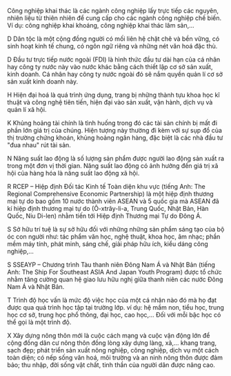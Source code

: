 Công nghiệp khai thác là các ngành công nghiệp lấy trực tiếp các nguyên, nhiên liệu từ thiên nhiên để cung cấp cho các ngành công nghiệp chế biến. Ví dụ: công nghiệp khai khoáng, công nghiệp khai thác lâm sản,...

D Dân tộc là một cộng đồng người có mối liên hệ chặt chẽ và bền vững, có sinh hoạt kinh tế chung, có ngôn ngữ riêng và những nét văn hoá đặc thù.

D Đầu tư trực tiếp nước ngoài (FDI) là hình thức đầu tư dài hạn của cá nhân hay công ty nước này vào nước khác bằng cách thiết lập cơ sở sản xuất, kinh doanh. Cá nhân hay công ty nước ngoài đó sẽ nắm quyền quản lí cơ sở sản xuất kinh doanh này.

H Hiện đại hoá là quá trình ứng dụng, trang bị những thành tựu khoa học kĩ thuật và công nghệ tiên tiến, hiện đại vào sản xuất, vận hành, dịch vụ và quản lí xã hội.

K Khủng hoảng tài chính là tình huống trong đó các tài sản chính bị mất đi phần lớn giá trị của chúng. Hiện tượng này thường đi kèm với sự sụp đổ của thị trường chứng khoán, khủng hoảng ngân hàng, đặc biệt là các nhà đầu tư "đua nhau" rút tài sản.

N Năng suất lao động là số lượng sản phẩm được người lao động sản xuất ra trong một đơn vị thời gian. Năng suất lao động có ảnh hưởng đến giá trị xã hội của hàng hóa là năng suất lao động xã hội.

R RCEP – Hiệp định Đối tác Kinh tế Toàn diện khu vực (tiếng Anh: The Regional Comprehensive Economic Partnership) là một hiệp định thương mại tự do bao gồm 10 nước thành viên ASEAN và 5 quốc gia mà ASEAN đã kí hiệp định thương mại tự do (Ô-xtrây-li-a, Trung Quốc, Nhật Bản, Hàn Quốc, Niu Di-len) nhằm tiến tới Hiệp định Thương mại Tự do Đông Á.

S Sở hữu trí tuệ là sự sở hữu đối với những những sản phẩm sáng tạo của bộ óc con người như: tác phẩm văn học, nghệ thuật, khoa học, âm nhạc; phần mềm máy tính, phát minh, sáng chế, giải pháp hữu ích, kiểu dáng công nghiệp,...

S SSEAYP – Chương trình Tàu thanh niên Đông Nam Á và Nhật Bản (tiếng Anh: The Ship For Southeast ASIA And Japan Youth Program) được tổ chức nhằm tăng cường quan hệ giao lưu hữu nghị giữa thanh niên các nước Đông Nam Á và Nhật Bản.

T Trình độ học vấn là mức độ việc học của một cá nhân nào đó mà họ đạt được qua quá trình học tập tại trường lớp. ví dụ: hệ mầm non, tiểu học, trung học cơ sở, trung học phổ thông, đại học, cao học,... Đối với mỗi bậc học có thể gọi là một trình độ.

X Xây dựng nông thôn mới là cuộc cách mạng và cuộc vận động lớn để cộng đồng dân cư nông thôn đồng lòng xây dựng làng, xã,... khang trang, sạch đẹp; phát triển sản xuất nông nghiệp, công nghiệp, dịch vụ một cách toàn diện; có nếp sống văn hoá, môi trường và an ninh nông thôn được đảm bảo; thu nhập, đời sống vật chất, tinh thần của người dân được nâng cao.